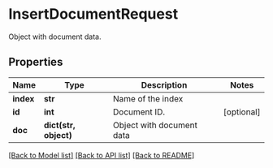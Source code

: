 # InsertDocumentRequest

Object with document data. 
## Properties
Name | Type | Description | Notes
------------ | ------------- | ------------- | -------------
**index** | **str** | Name of the index | 
**id** | **int** | Document ID.  | [optional] 
**doc** | **dict(str, object)** | Object with document data  | 

[[Back to Model list]](../README.md#documentation-for-models) [[Back to API list]](../README.md#documentation-for-api-endpoints) [[Back to README]](../README.md)


